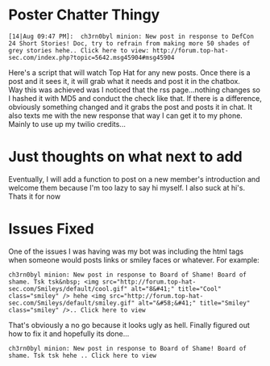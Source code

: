 # Poster Chatter Thingy

    [14|Aug 09:47 PM]:	ch3rn0byl minion: New post in response to DefCon 24 Short Stories! Doc, try to refrain from making more 50 shades of grey stories hehe.. Click here to view: http://forum.top-hat-sec.com/index.php?topic=5642.msg45904#msg45904
    
Here's a script that will watch Top Hat for any new posts. Once there is a post and it sees it, it will grab what it needs and post it in the chatbox.  
Way this was achieved was I noticed that the rss page...nothing changes so I hashed it with MD5 and conduct the check like that. If there is a difference, obviously something changed and it grabs the post and posts it in chat. 
It also texts me with the new response that way I can get it to my phone. Mainly to use up my twilio credits...   

# Just thoughts on what next to add

Eventually, I will add a function to post on a new member's introduction and welcome them because I'm too lazy to say hi myself. I also suck at hi's.  
Thats it for now

# Issues Fixed

One of the issues I was having was my bot was including the html tags when someone would posts links or smiley faces or whatever. 
For example: 
  
    ch3rn0byl minion: New post in response to Board of Shame! Board of shame. Tsk tsk&nbsp; <img src="http://forum.top-hat-sec.com/Smileys/default/cool.gif" alt="8&#41;" title="Cool" class="smiley" /> hehe <img src="http://forum.top-hat-sec.com/Smileys/default/smiley.gif" alt="&#58;&#41;" title="Smiley" class="smiley" />.. Click here to view   
    
That's obviously a no go because it looks ugly as hell. Finally figured out how to fix it and hopefully its done...  

    ch3rn0byl minion: New post in response to Board of Shame! Board of shame. Tsk tsk hehe .. Click here to view
